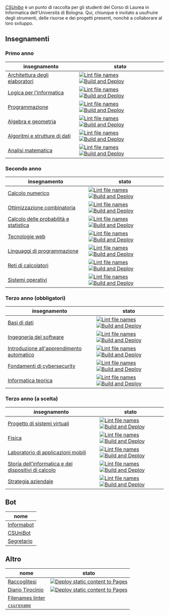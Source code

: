 [_CSUnibo_](https://csunibo.github.io) è un punto di raccolta per gli studenti
del Corso di Laurea in Informatica dell'Università di Bologna. Qui, chiunque è
invitato a usufruire degli strumenti, delle risorse e dei progetti presenti,
nonché a collaborare al loro sviluppo.

## Insegnamenti

### Primo anno

| insegnamento                                                                                | stato                                                                                                                                                                                                                                                                                                                                                                                                                                            |
| ------------------------------------------------------------------------------------------- | ------------------------------------------------------------------------------------------------------------------------------------------------------------------------------------------------------------------------------------------------------------------------------------------------------------------------------------------------------------------------------------------------------------------------------------------------ |
| [Architettura degli elaboratori](https://github.com/csunibo/architettura-degli-elaboratori) | [![Lint file names](https://github.com/csunibo/architettura-degli-elaboratori/actions/workflows/check.yml/badge.svg)](https://github.com/csunibo/architettura-degli-elaboratori/actions/workflows/check.yml) [![Build and Deploy](https://github.com/csunibo/architettura-degli-elaboratori/actions/workflows/build-and-deploy.yml/badge.svg)](https://github.com/csunibo/architettura-degli-elaboratori/actions/workflows/build-and-deploy.yml) |
| [Logica per l'informatica](https://github.com/csunibo/logica-per-informatica)               | [![Lint file names](https://github.com/csunibo/logica-per-informatica/actions/workflows/check.yml/badge.svg)](https://github.com/csunibo/logica-per-informatica/actions/workflows/check.yml) [![Build and Deploy](https://github.com/csunibo/logica-per-informatica/actions/workflows/build-and-deploy.yml/badge.svg)](https://github.com/csunibo/logica-per-informatica/actions/workflows/build-and-deploy.yml)                                 |
| [Programmazione](https://github.com/csunibo/programmazione)                                 | [![Lint file names](https://github.com/csunibo/programmazione/actions/workflows/check.yml/badge.svg)](https://github.com/csunibo/programmazione/actions/workflows/check.yml) [![Build and Deploy](https://github.com/csunibo/programmazione/actions/workflows/build-and-deploy.yml/badge.svg)](https://github.com/csunibo/programmazione/actions/workflows/build-and-deploy.yml)                                                                 |
| [Algebra e geometria](https://github.com/csunibo/algebra-e-geometria)                       | [![Lint file names](https://github.com/csunibo/algebra-e-geometria/actions/workflows/check.yml/badge.svg)](https://github.com/csunibo/algebra-e-geometria/actions/workflows/check.yml) [![Build and Deploy](https://github.com/csunibo/algebra-e-geometria/actions/workflows/build-and-deploy.yml/badge.svg)](https://github.com/csunibo/algebra-e-geometria/actions/workflows/build-and-deploy.yml)                                             |
| [Algoritmi e strutture di dati](https://github.com/csunibo/algoritmi-e-strutture-di-dati)   | [![Lint file names](https://github.com/csunibo/algoritmi-e-strutture-di-dati/actions/workflows/check.yml/badge.svg)](https://github.com/csunibo/algoritmi-e-strutture-di-dati/actions/workflows/check.yml) [![Build and Deploy](https://github.com/csunibo/algoritmi-e-strutture-di-dati/actions/workflows/build-and-deploy.yml/badge.svg)](https://github.com/csunibo/algoritmi-e-strutture-di-dati/actions/workflows/build-and-deploy.yml)     |
| [Analisi matematica](https://github.com/csunibo/analisi-matematica)                         | [![Lint file names](https://github.com/csunibo/analisi-matematica/actions/workflows/check.yml/badge.svg)](https://github.com/csunibo/analisi-matematica/actions/workflows/check.yml) [![Build and Deploy](https://github.com/csunibo/analisi-matematica/actions/workflows/build-and-deploy.yml/badge.svg)](https://github.com/csunibo/analisi-matematica/actions/workflows/build-and-deploy.yml)                                                 |

### Secondo anno

| insegnamento                                                                                                | stato                                                                                                                                                                                                                                                                                                                                                                                                                                                                            |
| ----------------------------------------------------------------------------------------------------------- | -------------------------------------------------------------------------------------------------------------------------------------------------------------------------------------------------------------------------------------------------------------------------------------------------------------------------------------------------------------------------------------------------------------------------------------------------------------------------------- |
| [Calcolo numerico](https://github.com/csunibo/calcolo-numerico)                                             | [![Lint file names](https://github.com/csunibo/calcolo-numerico/actions/workflows/check.yml/badge.svg)](https://github.com/csunibo/calcolo-numerico/actions/workflows/check.yml) [![Build and Deploy](https://github.com/csunibo/calcolo-numerico/actions/workflows/build-and-deploy.yml/badge.svg)](https://github.com/csunibo/calcolo-numerico/actions/workflows/build-and-deploy.yml)                                                                                         |
| [Ottimizzazione combinatoria](https://github.com/csunibo/ottimizzazione-combinatoria)                       | [![Lint file names](https://github.com/csunibo/ottimizzazione-combinatoria/actions/workflows/check.yml/badge.svg)](https://github.com/csunibo/ottimizzazione-combinatoria/actions/workflows/check.yml) [![Build and Deploy](https://github.com/csunibo/ottimizzazione-combinatoria/actions/workflows/build-and-deploy.yml/badge.svg)](https://github.com/csunibo/ottimizzazione-combinatoria/actions/workflows/build-and-deploy.yml)                                             |
| [Calcolo delle probabilità e statistica](https://github.com/csunibo/calcolo-delle-probabilita-e-statistica) | [![Lint file names](https://github.com/csunibo/calcolo-delle-probabilita-e-statistica/actions/workflows/check.yml/badge.svg)](https://github.com/csunibo/calcolo-delle-probabilita-e-statistica/actions/workflows/check.yml) [![Build and Deploy](https://github.com/csunibo/calcolo-delle-probabilita-e-statistica/actions/workflows/build-and-deploy.yml/badge.svg)](https://github.com/csunibo/calcolo-delle-probabilita-e-statistica/actions/workflows/build-and-deploy.yml) |
| [Tecnologie web](https://github.com/csunibo/tecnologie-web)                                                 | [![Lint file names](https://github.com/csunibo/tecnologie-web/actions/workflows/check.yml/badge.svg)](https://github.com/csunibo/tecnologie-web/actions/workflows/check.yml) [![Build and Deploy](https://github.com/csunibo/tecnologie-web/actions/workflows/build-and-deploy.yml/badge.svg)](https://github.com/csunibo/tecnologie-web/actions/workflows/build-and-deploy.yml)                                                                                                 |
| [Linguaggi di programmazione](https://github.com/csunibo/linguaggi-di-programmazione)                       | [![Lint file names](https://github.com/csunibo/linguaggi-di-programmazione/actions/workflows/check.yml/badge.svg)](https://github.com/csunibo/linguaggi-di-programmazione/actions/workflows/check.yml) [![Build and Deploy](https://github.com/csunibo/linguaggi-di-programmazione/actions/workflows/build-and-deploy.yml/badge.svg)](https://github.com/csunibo/linguaggi-di-programmazione/actions/workflows/build-and-deploy.yml)                                             |
| [Reti di calcolatori](https://github.com/csunibo/reti-di-calcolatori)                                       | [![Lint file names](https://github.com/csunibo/reti-di-calcolatori/actions/workflows/check.yml/badge.svg)](https://github.com/csunibo/reti-di-calcolatori/actions/workflows/check.yml) [![Build and Deploy](https://github.com/csunibo/reti-di-calcolatori/actions/workflows/build-and-deploy.yml/badge.svg)](https://github.com/csunibo/reti-di-calcolatori/actions/workflows/build-and-deploy.yml)                                                                             |
| [Sistemi operativi](https://github.com/csunibo/sistemi-operativi)                                           | [![Lint file names](https://github.com/csunibo/sistemi-operativi/actions/workflows/check.yml/badge.svg)](https://github.com/csunibo/sistemi-operativi/actions/workflows/check.yml) [![Build and Deploy](https://github.com/csunibo/sistemi-operativi/actions/workflows/build-and-deploy.yml/badge.svg)](https://github.com/csunibo/sistemi-operativi/actions/workflows/build-and-deploy.yml)                                                                                     |

### Terzo anno (obbligatori)

| insegnamento                                                                                                  | stato                                                                                                                                                                                                                                                                                                                                                                                                                                                                        |
| ------------------------------------------------------------------------------------------------------------- | ---------------------------------------------------------------------------------------------------------------------------------------------------------------------------------------------------------------------------------------------------------------------------------------------------------------------------------------------------------------------------------------------------------------------------------------------------------------------------- |
| [Basi di dati](https://github.com/csunibo/basi-di-dati)                                                       | [![Lint file names](https://github.com/csunibo/basi-di-dati/actions/workflows/check.yml/badge.svg)](https://github.com/csunibo/basi-di-dati/actions/workflows/check.yml) [![Build and Deploy](https://github.com/csunibo/basi-di-dati/actions/workflows/build-and-deploy.yml/badge.svg)](https://github.com/csunibo/basi-di-dati/actions/workflows/build-and-deploy.yml)                                                                                                     |
| [Ingegneria del software](https://github.com/csunibo/ingegneria-del-software)                                 | [![Lint file names](https://github.com/csunibo/ingegneria-del-software/actions/workflows/check.yml/badge.svg)](https://github.com/csunibo/ingegneria-del-software/actions/workflows/check.yml) [![Build and Deploy](https://github.com/csunibo/ingegneria-del-software/actions/workflows/build-and-deploy.yml/badge.svg)](https://github.com/csunibo/ingegneria-del-software/actions/workflows/build-and-deploy.yml)                                                         |
| [Introduzione all'apprendimento automatico](https://github.com/csunibo/introduzione-apprendimento-automatico) | [![Lint file names](https://github.com/csunibo/introduzione-apprendimento-automatico/actions/workflows/check.yml/badge.svg)](https://github.com/csunibo/introduzione-apprendimento-automatico/actions/workflows/check.yml) [![Build and Deploy](https://github.com/csunibo/introduzione-apprendimento-automatico/actions/workflows/build-and-deploy.yml/badge.svg)](https://github.com/csunibo/introduzione-apprendimento-automatico/actions/workflows/build-and-deploy.yml) |
| [Fondamenti di cybersecurity](https://github.com/csunibo/fondamenti-di-cybersecurity)                         | [![Lint file names](https://github.com/csunibo/fondamenti-di-cybersecurity/actions/workflows/check.yml/badge.svg)](https://github.com/csunibo/fondamenti-di-cybersecurity/actions/workflows/check.yml) [![Build and Deploy](https://github.com/csunibo/fondamenti-di-cybersecurity/actions/workflows/build-and-deploy.yml/badge.svg)](https://github.com/csunibo/fondamenti-di-cybersecurity/actions/workflows/build-and-deploy.yml)                                         |
| [Informatica teorica](https://github.com/csunibo/informatica-teorica)                                         | [![Lint file names](https://github.com/csunibo/informatica-teorica/actions/workflows/check.yml/badge.svg)](https://github.com/csunibo/informatica-teorica/actions/workflows/check.yml) [![Build and Deploy](https://github.com/csunibo/informatica-teorica/actions/workflows/build-and-deploy.yml/badge.svg)](https://github.com/csunibo/informatica-teorica/actions/workflows/build-and-deploy.yml)                                                                         |

### Terzo anno (a scelta)

| insegnamento                                                                                                                       | stato                                                                                                                                                                                                                                                                                                                                                                                                                                                                                                               |
| ---------------------------------------------------------------------------------------------------------------------------------- | ------------------------------------------------------------------------------------------------------------------------------------------------------------------------------------------------------------------------------------------------------------------------------------------------------------------------------------------------------------------------------------------------------------------------------------------------------------------------------------------------------------------- |
| [Progetto di sistemi virtuali](https://github.com/csunibo/progetto-di-sistemi-virtuali)                                            | [![Lint file names](https://github.com/csunibo/progetto-di-sistemi-virtuali/actions/workflows/check.yml/badge.svg)](https://github.com/csunibo/progetto-di-sistemi-virtuali/actions/workflows/check.yml) [![Build and Deploy](https://github.com/csunibo/progetto-di-sistemi-virtuali/actions/workflows/build-and-deploy.yml/badge.svg)](https://github.com/csunibo/progetto-di-sistemi-virtuali/actions/workflows/build-and-deploy.yml)                                                                            |
| [Fisica](https://github.com/csunibo/fisica)                                                                                        | [![Lint file names](https://github.com/csunibo/fisica/actions/workflows/check.yml/badge.svg)](https://github.com/csunibo/fisica/actions/workflows/check.yml) [![Build and Deploy](https://github.com/csunibo/fisica/actions/workflows/build-and-deploy.yml/badge.svg)](https://github.com/csunibo/fisica/actions/workflows/build-and-deploy.yml)                                                                                                                                                                    |
| [Laboratorio di applicazioni mobili](https://github.com/csunibo/laboratorio-di-applicazioni-mobili)                                | [![Lint file names](https://github.com/csunibo/laboratorio-di-applicazioni-mobili/actions/workflows/check.yml/badge.svg)](https://github.com/csunibo/laboratorio-di-applicazioni-mobili/actions/workflows/check.yml) [![Build and Deploy](https://github.com/csunibo/laboratorio-di-applicazioni-mobili/actions/workflows/build-and-deploy.yml/badge.svg)](https://github.com/csunibo/laboratorio-di-applicazioni-mobili/actions/workflows/build-and-deploy.yml)                                                    |
| [Storia dell'informatica e dei dispositivi di calcolo](https://github.com/csunibo/storia-informatica-e-dei-dispositivi-di-calcolo) | [![Lint file names](https://github.com/csunibo/storia-informatica-e-dei-dispositivi-di-calcolo/actions/workflows/check.yml/badge.svg)](https://github.com/csunibo/storia-informatica-e-dei-dispostivi-di-calcolo/actions/workflows/check.yml) [![Build and Deploy](https://github.com/csunibo/storia-informatica-e-dei-dispositivi-di-calcolo/actions/workflows/build-and-deploy.yml/badge.svg)](https://github.com/csunibo/storia-informatica-e-dei-dispositivi-di-calcolo/actions/workflows/build-and-deploy.yml) |
| [Strategia aziendale](https://github.com/csunibo/strategia-aziendale)                                                              | [![Lint file names](https://github.com/csunibo/strategia-aziendale/actions/workflows/check.yml/badge.svg)](https://github.com/csunibo/strategia-aziendale/actions/workflows/check.yml) [![Build and Deploy](https://github.com/csunibo/strategia-aziendale/actions/workflows/build-and-deploy.yml/badge.svg)](https://github.com/csunibo/strategia-aziendale/actions/workflows/build-and-deploy.yml)                                                                                                                |

## Bot

| nome                                                      |
| --------------------------------------------------------- |
| [Informabot](https://github.com/csunibo/informabot)       |
| [CSUniBot](https://github.com/csunibo/csunibot)           |
| [Segretario](https://github.com/csunibo/segretario-unibo) |

## Altro

| nome                                                            | stato                                                                                                                                                                                           |
| --------------------------------------------------------------- | ----------------------------------------------------------------------------------------------------------------------------------------------------------------------------------------------- |
| [Raccoglitesi](https://github.com/csunibo/raccoglitesi)         | [![Deploy static content to Pages](https://github.com/csunibo/raccoglitesi/actions/workflows/pages.yml/badge.svg)](https://github.com/csunibo/raccoglitesi/actions/workflows/pages.yml)         |
| [Diario Tirocinio](https://csunibo.github.io/diario-tirocinio)  | [![Deploy static content to Pages](https://github.com/csunibo/diario-tirocinio/actions/workflows/pages.yml/badge.svg)](https://github.com/csunibo/diario-tirocinio/actions/workflows/pages.yml) |
| [Filenames linter](https://github.com/csunibo/filenames-linter) |                                                                                                                                                                                                 |
| [`csurename`](https://github.com/csunibo/csurename)             |                                                                                                                                                                                                 |
